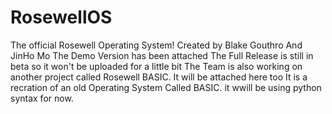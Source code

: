 # RosewellOS
The official Rosewell Operating System! Created by Blake Gouthro And JinHo Mo
The Demo Version has been attached
The Full Release is still in beta so it won't be uploaded for a little bit
The Team is also working on another project called Rosewell BASIC.
It will be attached here too
It is a recration of an old Operating System Called BASIC.
it wwill be using python syntax for now.
